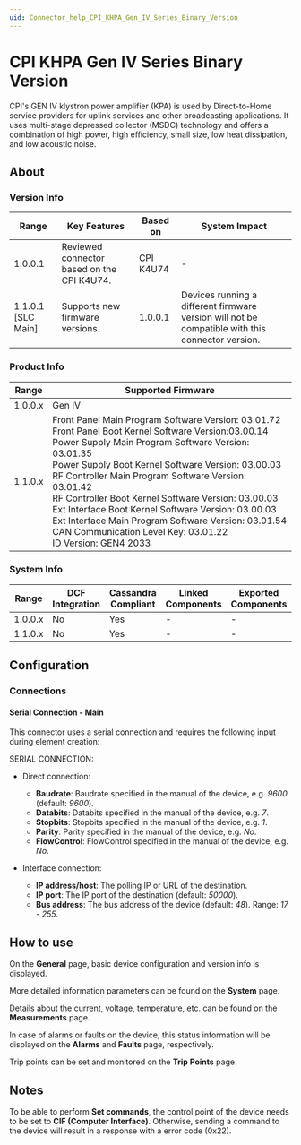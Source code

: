 ```yaml
---
uid: Connector_help_CPI_KHPA_Gen_IV_Series_Binary_Version
---
```


# CPI KHPA Gen IV Series Binary Version

CPI's GEN IV klystron power amplifier (KPA) is used by Direct-to-Home service providers for uplink services and other broadcasting applications. It uses multi-stage depressed collector (MSDC) technology and offers a combination of high power, high efficiency, small size, low heat dissipation, and low acoustic noise.

## About

### Version Info

| Range              | Key Features                               | Based on  | System Impact                                                                                    |
|--------------------|--------------------------------------------|-----------|--------------------------------------------------------------------------------------------------|
| 1.0.0.1            | Reviewed connector based on the CPI K4U74. | CPI K4U74 | -                                                                                                |
| 1.1.0.1 [SLC Main] | Supports new firmware versions.            | 1.0.0.1   | Devices running a different firmware version will not be compatible with this connector version. |

### Product Info

| Range     | Supported Firmware     |
|-----------|------------------------|
| 1.0.0.x   | Gen IV                 |
| 1.1.0.x   | Front Panel Main Program Software Version: 03.01.72<br>Front Panel Boot Kernel Software Version:03.00.14<br>Power Supply Main Program Software Version: 03.01.35<br>Power Supply Boot Kernel Software Version: 03.00.03<br>RF Controller Main Program Software Version: 03.01.42<br>RF Controller Boot Kernel Software Version: 03.00.03<br>Ext Interface Boot Kernel Software Version: 03.00.03<br>Ext Interface Main Program Software Version: 03.01.54<br>CAN Communication Level Key: 03.01.22<br>ID Version: GEN4 2033 |

### System Info

| Range     | DCF Integration     | Cassandra Compliant     | Linked Components     | Exported Components     |
|-----------|---------------------|-------------------------|-----------------------|-------------------------|
| 1.0.0.x   | No                  | Yes                     | -                     | -                       |
| 1.1.0.x   | No                  | Yes                     | -                     | -                       |

## Configuration

### Connections

#### Serial Connection - Main

This connector uses a serial connection and requires the following input during element creation:

SERIAL CONNECTION:

- Direct connection:

  - **Baudrate**: Baudrate specified in the manual of the device, e.g. *9600* (default: *9600*).
  - **Databits**: Databits specified in the manual of the device, e.g. *7*.
  - **Stopbits**: Stopbits specified in the manual of the device, e.g. *1*.
  - **Parity**: Parity specified in the manual of the device, e.g. *No*.
  - **FlowControl**: FlowControl specified in the manual of the device, e.g. *No*.

- Interface connection:

  - **IP address/host**: The polling IP or URL of the destination.
  - **IP port**: The IP port of the destination (default: *50000*).
  - **Bus address**: The bus address of the device (default: *48*). Range: *17* - *255*.

## How to use

On the **General** page, basic device configuration and version info is displayed.

More detailed information parameters can be found on the **System** page.

Details about the current, voltage, temperature, etc. can be found on the **Measurements** page.

In case of alarms or faults on the device, this status information will be displayed on the **Alarms** and **Faults** page, respectively.

Trip points can be set and monitored on the **Trip Points** page.

## Notes

To be able to perform **Set commands**, the control point of the device needs to be set to **CIF (Computer Interface)**. Otherwise, sending a command to the device will result in a response with a error code (0x22).
